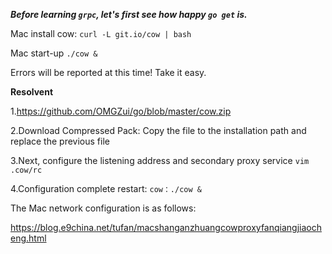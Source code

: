 ***Before learning ```grpc```, let's first see how happy ```go get``` is.***

Mac install cow:  ```curl -L git.io/cow | bash```

Mac start-up ```./cow &```

Errors will be reported at this time! Take it easy.

**Resolvent**

1.https://github.com/OMGZui/go/blob/master/cow.zip

2.Download Compressed Pack: Copy the file to the installation path and replace the previous file

3.Next, configure the listening address and secondary proxy service ```vim .cow/rc```

4.Configuration complete restart: ```cow：./cow &```

The Mac network configuration is as follows:

https://blog.e9china.net/tufan/macshanganzhuangcowproxyfanqiangjiaocheng.html


